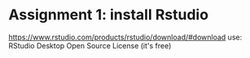 # Assignment 1: install Rstudio

https://www.rstudio.com/products/rstudio/download/#download
use: RStudio Desktop Open Source License (it's free)

